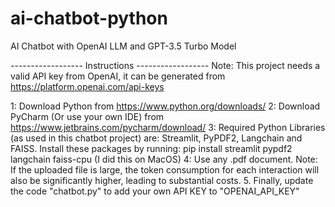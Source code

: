 # ai-chatbot-python
AI Chatbot with OpenAI LLM and GPT-3.5 Turbo Model

------------------ Instructions ------------------
Note: This project needs a valid API key from OpenAI, it can be generated from https://platform.openai.com/api-keys

1: Download Python from https://www.python.org/downloads/
2: Download PyCharm (Or use your own IDE) from https://www.jetbrains.com/pycharm/download/
3: Required Python Libraries (as used in this chatbot project) are: Streamlit, PyPDF2, Langchain and FAISS. Install these packages by running: pip install streamlit pypdf2 langchain faiss-cpu (I did this on MacOS)
4: Use any .pdf document. Note: If the uploaded file is large, the token consumption for each interaction will also be significantly higher, leading to substantial costs.
5. Finally, update the code "chatbot.py" to add your own API KEY to "OPENAI_API_KEY"
